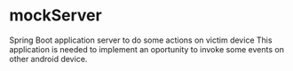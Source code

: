 # mockServer
Spring Boot application server to do some actions on victim device
This application is needed to implement an oportunity to invoke some events on other android device. 
